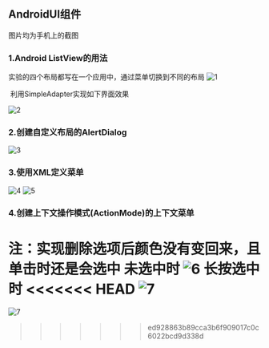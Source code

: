 ## AndroidUI组件
图片均为手机上的截图
### 1.Android ListView的用法

实验的四个布局都写在一个应用中，通过菜单切换到不同的布局
![1](img/2.png)

​	利用SimpleAdapter实现如下界面效果

![2](img/1.png)

### 2.创建自定义布局的AlertDialog
![3](img/3.png)

### 3.使用XML定义菜单
![4](img/5.png)
![5](img/7.png)

### 4.创建上下文操作模式(ActionMode)的上下文菜单
注：实现删除选项后颜色没有变回来，且单击时还是会选中
未选中时
![6](img/8.png)
长按选中时
<<<<<<< HEAD
![7](img/9.png)
=======
![7](img/9.png)
>>>>>>> ed928863b89cca3b6f909017c0c6022bcd9d338d
